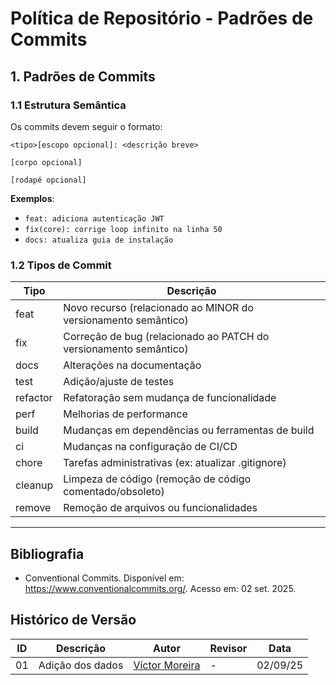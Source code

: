 
# Política de Repositório - Padrões de Commits

## 1. Padrões de Commits
### 1.1 Estrutura Semântica
Os commits devem seguir o formato:
```
<tipo>[escopo opcional]: <descrição breve>

[corpo opcional]

[rodapé opcional]
```
**Exemplos**:
- `feat: adiciona autenticação JWT`
- `fix(core): corrige loop infinito na linha 50`
- `docs: atualiza guia de instalação`

### 1.2 Tipos de Commit 
| Tipo        | Descrição                                                                 |
|-------------|---------------------------------------------------------------------------|
| feat        | Novo recurso (relacionado ao MINOR do versionamento semântico)            |
| fix         | Correção de bug (relacionado ao PATCH do versionamento semântico)         |
| docs        | Alterações na documentação                                                |
| test        | Adição/ajuste de testes                                                   |
| refactor    | Refatoração sem mudança de funcionalidade                                 |
| perf        | Melhorias de performance                                                  |
| build       | Mudanças em dependências ou ferramentas de build                          |
| ci          | Mudanças na configuração de CI/CD                                         |
| chore       | Tarefas administrativas (ex: atualizar .gitignore)                        |
| cleanup     | Limpeza de código (remoção de código comentado/obsoleto)                  |
| remove      | Remoção de arquivos ou funcionalidades                                    |



---

## Bibliografia

- Conventional Commits. Disponível em: https://www.conventionalcommits.org/. Acesso em: 02 set. 2025.




## Histórico de Versão
| ID | Descrição | Autor |Revisor | Data |
| -- | -- | -- | -- | -- |
| 01  |  Adição dos dados | [Víctor Moreira](https://github.com/aqela-batata-alt) | - | 02/09/25 |
